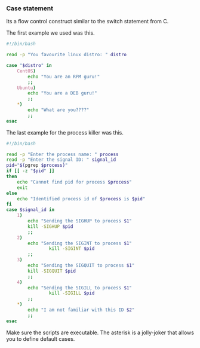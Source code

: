 ### Case statement

Its a flow control construct similar to the switch statement from C.

The first example we used was this.

``` bash
#!/bin/bash

read -p "You favourite linux distro: " distro

case "$distro" in
	CentOS)
		echo "You are an RPM guru!"
		;;
	Ubuntu)
		echo "You are a DEB guru!"
		;;
	*)
		echo "What are you????"
		;;
esac
```

The last example for the process killer was this.

``` bash
#!/bin/bash

read -p "Enter the process name: " process
read -p "Enter the signal ID: " signal_id
pid="$(pgrep $process)"
if [[ -z "$pid" ]]
then
	echo "Cannot find pid for process $process"
	exit
else
	echo "Identified process id of $process is $pid"
fi
case $signal_id in
	1)
		echo "Sending the SIGHUP to process $1"
		kill -SIGHUP $pid
		;;
	2)
		echo "Sending the SIGINT to process $1"
                kill -SIGINT $pid
		;;
	3)
	  	echo "Sending the SIGQUIT to process $1"
		kill -SIGQUIT $pid
		;;
	4)
		echo "Sending the SIGILL to process $1"
                kill -SIGILL $pid
		;;
	*)
		echo "I am not familiar with this ID $2"
		;;
esac
```

Make sure the scripts are executable. The asterisk is a jolly-joker that allows you to define default cases.

